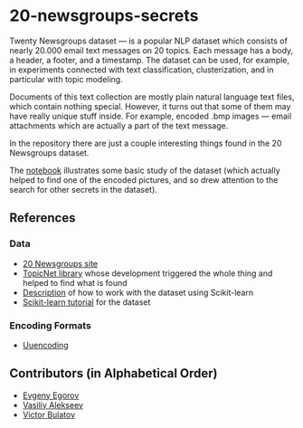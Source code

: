 # 20-newsgroups-secrets

Twenty Newsgroups dataset — is a popular NLP dataset which consists of nearly 20.000 email text messages on 20 topics. 
Each message has a body, a header, a footer, and a timestamp.
The dataset can be used, for example, in experiments connected with text classification, clusterization, and in particular with topic modeling.

Documents of this text collection are mostly plain natural language text files, which contain nothing special.
However, it turns out that some of them may have really unique stuff inside.
For example, encoded .bmp images — email attachments which are actually a part of the text message.

In the repository there are just a couple interesting things found in the 20 Newsgroups dataset.

The [notebook](Basic-Study-of-the-20-Newsgroups-Dataset.ipynb) illustrates some basic study of the dataset (which actually helped to find one of the encoded pictures, and so drew attention to the search for other secrets in the dataset).


## References

### Data

* [20 Newsgroups site](http://qwone.com/~jason/20Newsgroups)
* [TopicNet library](https://github.com/machine-intelligence-laboratory/TopicNet) whose development triggered the whole thing and helped to find what is found
* [Description](https://scikit-learn.org/stable/datasets/index.html#newsgroups-dataset) of how to work with the dataset using Scikit-learn
* [Scikit-learn tutorial](https://scikit-learn.org/stable/tutorial/text_analytics/working_with_text_data.html) for the dataset

### Encoding Formats

* [Uuencoding](https://en.wikipedia.org/wiki/Uuencoding)


## Contributors (in Alphabetical Order)

* [Evgeny Egorov](https://github.com/Evgeny-Egorov-Projects)
* [Vasiliy Alekseev](https://github.com/Alvant)
* [Victor Bulatov](https://github.com/bt2901)

